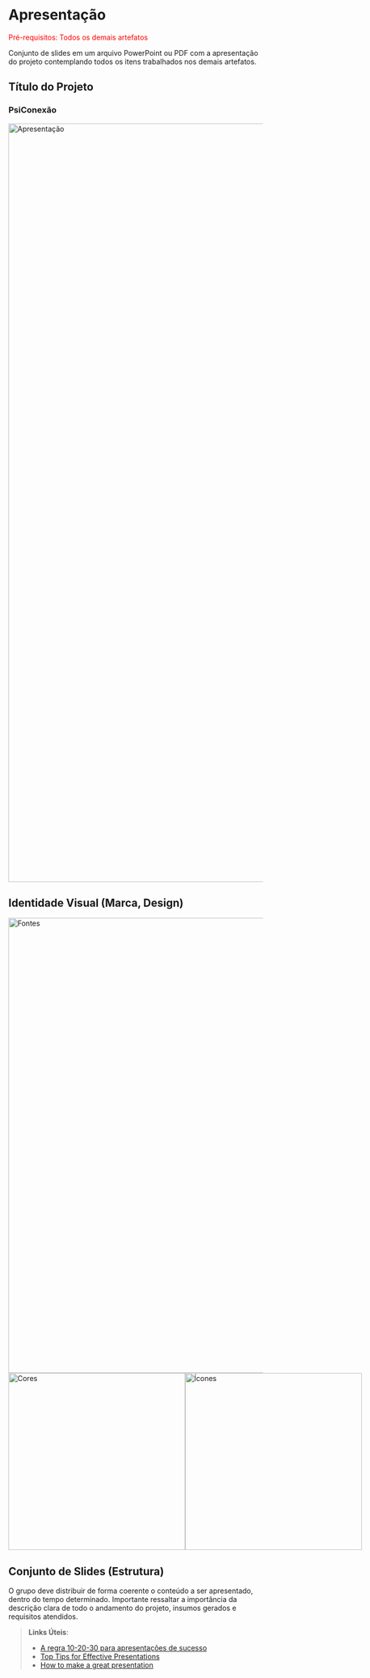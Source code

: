 # Apresentação

<span style="color:red">Pré-requisitos: Todos os demais artefatos</span>

Conjunto de slides em um arquivo PowerPoint ou PDF com a apresentação do projeto contemplando todos os itens trabalhados nos demais artefatos.

## Título do Projeto

### PsiConexão
<img width="1500" alt="Apresentação" src="https://github.com/user-attachments/assets/4c759903-9dda-4bc1-9df8-ed3f5435af61">

## Identidade Visual (Marca, Design)

<img src="https://github.com/user-attachments/assets/f4b95d32-b23e-4c95-b720-79b0c4ea71f4" alt="Fontes" width="900" />
<div style="display: flex;">
  <img src="https://github.com/user-attachments/assets/ec7fb304-fd6a-4be6-81e3-3112c4851c59" alt="Cores" width="350"/>
  <img src="https://github.com/user-attachments/assets/02ffc6df-39d5-45d8-b61a-de4a04315a96" alt="Ícones" width="350"/>
</div>

## Conjunto de Slides (Estrutura)

O grupo deve distribuir de forma coerente o conteúdo a ser apresentado, dentro do tempo determinado. Importante ressaltar a importância da descrição clara de todo o andamento do projeto, insumos gerados e requisitos atendidos.
 
> **Links Úteis**:
> - [A regra 10-20-30 para apresentações de sucesso](https://revistapegn.globo.com/Noticias/noticia/2014/07/regra-10-20-30-para-apresentacoes-de-sucesso.html)
> - [Top Tips for Effective Presentations](https://www.skillsyouneed.com/present/presentation-tips.html)
> - [How to make a great presentation](https://www.ted.com/playlists/574/how_to_make_a_great_presentation)
